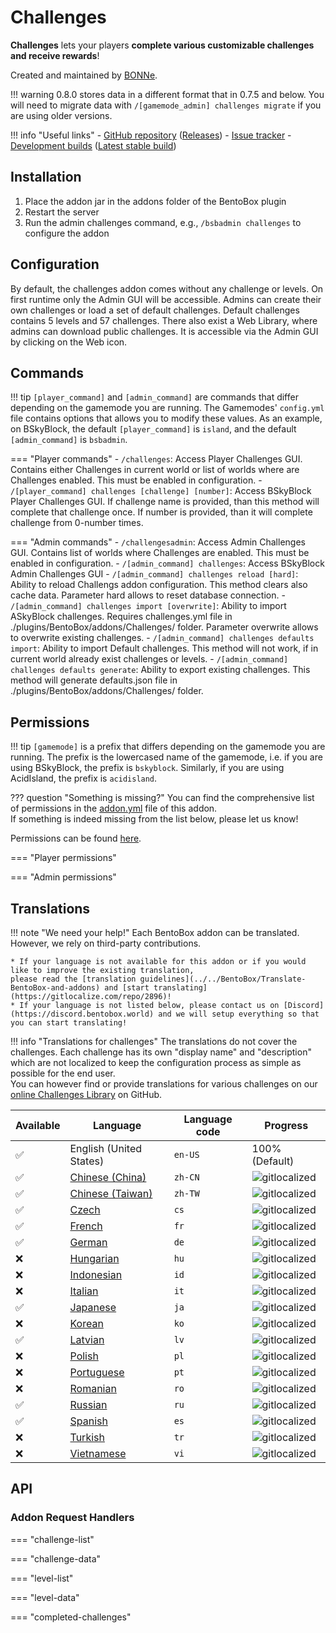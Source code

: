 # Challenges

**Challenges** lets your players **complete various customizable challenges and receive rewards**!

Created and maintained by [BONNe](https://github.com/BONNe).

!!! warning
    0.8.0 stores data in a different format that in 0.7.5 and below.
    You will need to migrate data with `/[gamemode_admin] challenges migrate` if you are using older versions.

!!! info "Useful links"
    - [GitHub repository](https://github.com/BentoBoxWorld/Challenges) ([Releases](https://github.com/BentoBoxWorld/Challenges/releases))
    - [Issue tracker](https://github.com/BentoBoxWorld/Challenges/issues)
    - [Development builds](https://ci.codemc.org/job/BentoBoxWorld/job/Challenges) ([Latest stable build](https://ci.codemc.io/job/BentoBoxWorld/job/Challenges/lastStableBuild/))

## Installation

1. Place the addon jar in the addons folder of the BentoBox plugin
2. Restart the server
3. Run the admin challenges command, e.g., `/bsbadmin challenges` to configure the addon

## Configuration

By default, the challenges addon comes without any challenge or levels. On first runtime only the Admin GUI will be accessible. 
Admins can create their own challenges or load a set of default challenges. Default challenges contains 5 levels and 57 challenges.
There also exist a Web Library, where admins can download public challenges. It is accessible via the Admin GUI by clicking on the Web icon.

## Commands

!!! tip
    `[player_command]` and `[admin_command]` are commands that differ depending on the gamemode you are running.
    The Gamemodes' `config.yml` file contains options that allows you to modify these values.
    As an example, on BSkyBlock, the default `[player_command]` is `island`, and the default `[admin_command]` is `bsbadmin`. 

=== "Player commands"
    - `/challenges`: Access Player Challenges GUI. Contains either Challenges in current world or list of worlds where are Challenges enabled. This must be enabled in configuration.
    - `/[player_command] challenges [challenge] [number]`: Access BSkyBlock Player Challenges GUI. If challenge name is provided, than this method will complete that challenge once. If number is provided, than it will complete challenge from 0-number times. 

=== "Admin commands"
    - `/challengesadmin`: Access Admin Challenges GUI. Contains list of worlds where Challenges are enabled. This must be enabled in configuration.
    - `/[admin_command] challenges`: Access BSkyBlock Admin Challenges GUI
    - `/[admin_command] challenges reload [hard]`: Ability to reload Challengs addon configuration. This method clears also cache data. Parameter hard allows to reset database connection.
    - `/[admin_command] challenges import [overwrite]`: Ability to import ASkyBlock challenges. Requires challenges.yml file in ./plugins/BentoBox/addons/Challenges/ folder. Parameter overwrite allows to overwrite existing challenges. 
    - `/[admin_command] challenges defaults import`: Ability to import Default challenges. This method will not work, if in current world already exist challenges or levels. 
    - `/[admin_command] challenges defaults generate`: Ability to export existing challenges. This method will generate defaults.json file in ./plugins/BentoBox/addons/Challenges/ folder. 


## Permissions

!!! tip
    `[gamemode]` is a prefix that differs depending on the gamemode you are running.
    The prefix is the lowercased name of the gamemode, i.e. if you are using BSkyBlock, the prefix is `bskyblock`.
    Similarly, if you are using AcidIsland, the prefix is `acidisland`.

??? question "Something is missing?"
    You can find the comprehensive list of permissions in the [addon.yml](https://github.com/BentoBoxWorld/Challenges/blob/develop/src/main/resources/addon.yml) file of this addon.  
    If something is indeed missing from the list below, please let us know!

Permissions can be found [here](Permissions).

=== "Player permissions"

=== "Admin permissions"

## Translations

!!! note "We need your help!"
    Each BentoBox addon can be translated.
    However, we rely on third-party contributions.
    
    * If your language is not available for this addon or if you would like to improve the existing translation,
    please read the [translation guidelines](../../BentoBox/Translate-BentoBox-and-addons) and [start translating](https://gitlocalize.com/repo/2896)!
    * If your language is not listed below, please contact us on [Discord](https://discord.bentobox.world) and we will setup everything so that you can start translating!

!!! info "Translations for challenges"
    The translations do not cover the challenges.
    Each challenge has its own "display name" and "description" which are not localized to keep the configuration process as simple as possible for the end user.  
    You can however find or provide translations for various challenges on our [online Challenges Library](https://github.com/BentoBoxWorld/weblink/tree/master/challenges/library) on GitHub.

| Available | Language | Language code | Progress |
| --- | ---------- | --- | ----------- |
| ✅ | English (United States) | `en-US` | 100% (Default) |
| ✅ | [Chinese (China)](https://gitlocalize.com/repo/2896/zh-CN/src/main/resources/locales) | `zh-CN` | ![gitlocalized](https://gitlocalize.com/repo/2896/zh-CN//badge.svg) |
| ✅ | [Chinese (Taiwan)](https://gitlocalize.com/repo/2896/zh-TW/src/main/resources/locales) | `zh-TW` | ![gitlocalized](https://gitlocalize.com/repo/2896/zh-TW//badge.svg) |
| ✅ | [Czech](https://gitlocalize.com/repo/2896/cs/src/main/resources/locales) | `cs` | ![gitlocalized](https://gitlocalize.com/repo/2896/cs/badge.svg) |
| ✅ | [French](https://gitlocalize.com/repo/2896/fr/src/main/resources/locales) | `fr` | ![gitlocalized](https://gitlocalize.com/repo/2896/fr/badge.svg) |
| ✅ | [German](https://gitlocalize.com/repo/2896/de/src/main/resources/locales) | `de` | ![gitlocalized](https://gitlocalize.com/repo/2896/de/badge.svg) |
| ❌ | [Hungarian](https://gitlocalize.com/repo/2896/hu/src/main/resources/locales) | `hu` | ![gitlocalized](https://gitlocalize.com/repo/2896/hu/badge.svg) |
| ❌ | [Indonesian](https://gitlocalize.com/repo/2896/id/src/main/resources/locales) | `id` | ![gitlocalized](https://gitlocalize.com/repo/2896/id/badge.svg) |
| ❌ | [Italian](https://gitlocalize.com/repo/2896/it/src/main/resources/locales) | `it` | ![gitlocalized](https://gitlocalize.com/repo/2896/it/badge.svg) |
| ✅ | [Japanese](https://gitlocalize.com/repo/2896/ja/src/main/resources/locales) | `ja` | ![gitlocalized](https://gitlocalize.com/repo/2896/ja/badge.svg) |
| ❌ | [Korean](https://gitlocalize.com/repo/2896/ko/src/main/resources/locales) | `ko` | ![gitlocalized](https://gitlocalize.com/repo/2896/ko/badge.svg) |
| ✅ | [Latvian](https://gitlocalize.com/repo/2896/lv/src/main/resources/locales) | `lv` | ![gitlocalized](https://gitlocalize.com/repo/2896/lv/badge.svg) |
| ❌ | [Polish](https://gitlocalize.com/repo/2896/pl/src/main/resources/locales) | `pl` | ![gitlocalized](https://gitlocalize.com/repo/2896/pl/badge.svg) |
| ❌ | [Portuguese](https://gitlocalize.com/repo/2896/pt/src/main/resources/locales) | `pt` | ![gitlocalized](https://gitlocalize.com/repo/2896/pt/badge.svg) |
| ❌ | [Romanian](https://gitlocalize.com/repo/2896/ro/src/main/resources/locales) | `ro` | ![gitlocalized](https://gitlocalize.com/repo/2896/ro/badge.svg) |
| ✅ | [Russian](https://gitlocalize.com/repo/2896/ru/src/main/resources/locales) | `ru` | ![gitlocalized](https://gitlocalize.com/repo/2896/ru/badge.svg) |
| ✅ | [Spanish](https://gitlocalize.com/repo/2896/es/src/main/resources/locales) | `es` | ![gitlocalized](https://gitlocalize.com/repo/2896/es/badge.svg) |
| ❌ | [Turkish](https://gitlocalize.com/repo/2896/tr/src/main/resources/locales) | `tr` | ![gitlocalized](https://gitlocalize.com/repo/2896/tr/badge.svg) |
| ❌ | [Vietnamese](https://gitlocalize.com/repo/2896/vi/src/main/resources/locales) | `vi` | ![gitlocalized](https://gitlocalize.com/repo/2896/vi/badge.svg) |

## API

### Addon Request Handlers

=== "challenge-list"

=== "challenge-data"

=== "level-list"

=== "level-data"

=== "completed-challenges"
